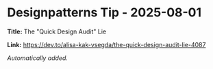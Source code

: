 # Designpatterns Tip - 2025-08-01

**Title:** The "Quick Design Audit" Lie

**Link:** https://dev.to/alisa-kak-vsegda/the-quick-design-audit-lie-4087

_Automatically added._
